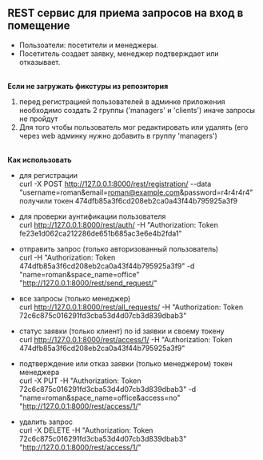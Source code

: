 
**REST сервис для приема запросов на вход в помещение**
 -
 
  * Пользоатели: посетители и менеджеры. 
  * Посетитель создает заявку, менеджер подтверждает или отказывает.


\
**Если не загружать фикстуры из репозитория**
1) перед регистрацией пользователей в админке приложения необходимо создать 2 группы ('managers' и 'clients') иначе запросы не пройдут
2) Для того чтобы пользователь мог редактировать или удалять (его через web админку нужно добавить в группу 'managers')

\
**Как использовать**
* для регистрации \
curl -X POST http://127.0.0.1:8000/rest/registration/ --data "username=roman&email=roman@example.com&password=r4r4r4r4"
получили токен 474dfb85a3f6cd208eb2ca0a43f44b795925a3f9

* для проверки аунтификации пользователя \
curl http://127.0.0.1:8000/rest/auth/ -H "Authorization: Token fe23e1d062ca212286de651b685ac3e6e4b2fda1"

* отправить запрос (только авторизованный пользователь) \
curl -H "Authorization: Token 474dfb85a3f6cd208eb2ca0a43f44b795925a3f9" -d "name=roman&space_name=office" "http://127.0.0.1:8000/rest/send_request/"

* все запросы (только менеджер) \
curl http://127.0.0.1:8000/rest/all_requests/ -H "Authorization: Token 72c6c875c016291fd3cba53d4d07cb3d839dbab3"

* статус заявки (только клиент) по id заявки и своему токену \
curl http://127.0.0.1:8000/rest/access/1/ -H "Authorization: Token 474dfb85a3f6cd208eb2ca0a43f44b795925a3f9"

* подтверждение или отказ заявки (только менеджером) токен менеджера \
curl -X PUT -H "Authorization: Token 72c6c875c016291fd3cba53d4d07cb3d839dbab3" -d "name=roman&space_name=office&access=no" "http://127.0.0.1:8000/rest/access/1/"   

* удалить запрос \
curl -X DELETE -H "Authorization: Token 72c6c875c016291fd3cba53d4d07cb3d839dbab3"  "http://127.0.0.1:8000/rest/access/1/"